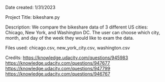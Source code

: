Date created: 1/31/2023

Project Title: bikeshare.py

Description: We compare the bikeshare data of 3 different US cities: Chicago, New York, and Washington DC. The user can choose which city, month, and day of the week they would like to exam the data.

Files used: chicago.csv, new_york_city.csv, washington.csv

Credits: 
https://knowledge.udacity.com/questions/945983
https://knowledge.udacity.com/questions/947677
https://knowledge.udacity.com/questions/947799
https://knowledge.udacity.com/questions/946767
